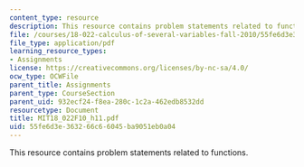 ```yaml
---
content_type: resource
description: This resource contains problem statements related to functions.
file: /courses/18-022-calculus-of-several-variables-fall-2010/55fe6d3e363266c66045ba9051eb0a04_MIT18_022F10_h11.pdf
file_type: application/pdf
learning_resource_types:
- Assignments
license: https://creativecommons.org/licenses/by-nc-sa/4.0/
ocw_type: OCWFile
parent_title: Assignments
parent_type: CourseSection
parent_uid: 932ecf24-f8ea-280c-1c2a-462edb8532dd
resourcetype: Document
title: MIT18_022F10_h11.pdf
uid: 55fe6d3e-3632-66c6-6045-ba9051eb0a04
---
```

This resource contains problem statements related to functions.